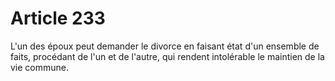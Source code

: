 # Article 233

L'un des époux peut demander le divorce en faisant état d'un ensemble de faits, procédant de l'un et de l'autre, qui rendent intolérable le maintien de la vie commune.
